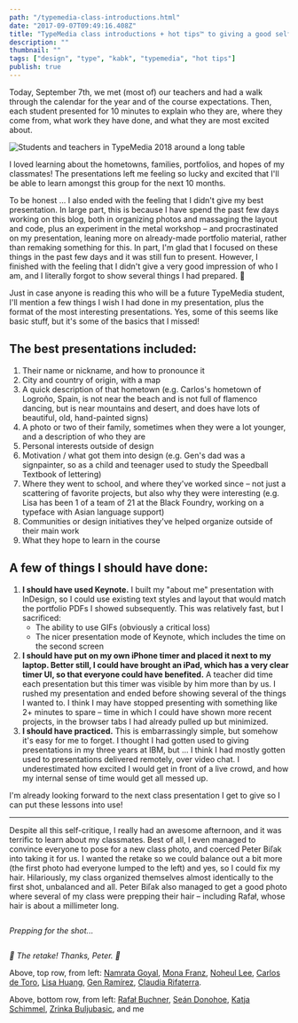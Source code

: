```yaml
---
path: "/typemedia-class-introductions.html"
date: "2017-09-07T09:49:16.408Z" 
title: "TypeMedia class introductions + hot tips™ to giving a good self-intro presentation"
description: "" 
thumbnail: "" 
tags: ["design", "type", "kabk", "typemedia", "hot tips"]
publish: true
---
```


Today, September 7th, we met (most of) our teachers and had a walk through the calendar for the year and of the course expectations. Then, each student presented for 10 minutes to explain who they are, where they come from, what work they have done, and what they are most excited about. 

<img src="./images/DSCF3728.jpg" alt="Students and teachers in TypeMedia 2018 around a long table">

I loved learning about the hometowns, families, portfolios, and hopes of my classmates! The presentations left me feeling so lucky and excited that I'll be able to learn amongst this group for the next 10 months. 

To be honest ... I also ended with the feeling that I didn't give my best presentation. In large part, this is because I have spend the past few days working on this blog, both in organizing photos and massaging the layout and code, plus an experiment in the metal workshop – and procrastinated on my presentation, leaning more on already-made portfolio material, rather than remaking something for this. In part, I'm glad that I focused on these things in the past few days and it was still fun to present. However, I finished with the feeling that I didn't give a very good impression of who I am, and I literally forgot to show several things I had prepared. 😬

Just in case anyone is reading this who will be a future TypeMedia student, I'll mention a few things I wish I had done in my presentation, plus the format of the most interesting presentations. Yes, some of this seems like basic stuff, but it's some of the basics that I missed!

## The best presentations included:

1. Their name or nickname, and how to pronounce it
1. City and country of origin, with a map
1. A quick description of that hometown (e.g. Carlos's hometown of Logroño, Spain, is not near the beach and is not full of flamenco dancing, but is near mountains and desert, and does have lots of beautiful, old, hand-painted signs)
1. A photo or two of their family, sometimes when they were a lot younger, and a description of who they are
1. Personal interests outside of design
1. Motivation / what got them into design (e.g. Gen's dad was a signpainter, so as a child and teenager used to study the Speedball Textbook of lettering)
1. Where they went to school, and where they've worked since – not just a scattering of favorite projects, but also why they were interesting (e.g. Lisa has been 1 of a team of 21 at the Black Foundry, working on a typeface with Asian language support)
1. Communities or design initiatives they've helped organize outside of their main work
1. What they hope to learn in the course

## A few of things I should have done:

1. **I should have used Keynote.** I built my "about me" presentation with InDesign, so I could use existing text styles and layout that would match the portfolio PDFs I showed subsequently. This was relatively fast, but I sacrificed:
    - The ability to use GIFs (obviously a critical loss)
    - The nicer presentation mode of Keynote, which includes the time on the second screen
1. **I should have put on my own iPhone timer and placed it next to my laptop. Better still, I could have brought an iPad, which has a very clear timer UI, so that everyone could have benefited.** A teacher did time each presentation but this timer was visible by him more than by us. I rushed my presentation and ended before showing several of the things I wanted to. I think I may have stopped presenting with something like 2+ minutes to spare – time in which I could have shown more recent projects, in the browser tabs I had already pulled up but minimized.
1. **I should have practiced.** This is embarrassingly simple, but somehow it's easy for me to forget. I thought I had gotten used to giving presentations in my three years at IBM, but ... I think I had mostly gotten used to presentations delivered remotely, over video chat. I underestimated how excited I would get in front of a live crowd, and how my internal sense of time would get all messed up.

I'm already looking forward to the next class presentation I get to give so I can put these lessons into use!

---


Despite all this self-critique, I really had an awesome afternoon, and it was terrific to learn about my classmates. Best of all, I even managed to convince everyone to pose for a new class photo, and coerced Peter Biľak into taking it for us. I wanted the retake so we could balance out a bit more (the first photo had everyone lumped to the left) and yes, so I could fix my hair. Hilariously, my class organized themselves almost identically to the first shot, unbalanced and all. Peter Biľak also managed to get a good photo where several of my class were prepping their hair – including Rafał, whose hair is about a millimeter long.

<img src="./images/DSCF3731.jpg" alt="">

_Prepping for the shot..._

<img src="./images/DSCF3734.jpg" alt="">

_🎉 The retake! Thanks, Peter. 🎉_

Above, top row, from left: [Namrata Goyal](https://twitter.com/n__goyal), [Mona Franz](https://twitter.com/diefranzkanns), [Noheul Lee](https://twitter.com/lne818), [Carlos de Toro](https://twitter.com/carlos_detoro), [Lisa Huang](https://twitter.com/LisaLisahuang), [Gen Ramírez](https://twitter.com/genramirez), [Claudia Rifaterra](http://claudiarifaterra.com/).

Above, bottom row, from left: [Rafał Buchner](https://twitter.com/RafalBuchner), [Seán Donohoe](https://twitter.com/sean_donohoe), [Katja Schimmel](https://www.behance.net/KatjaSchimmel), [Zrinka Buljubasic](https://twitter.com/zrinka_b), and me